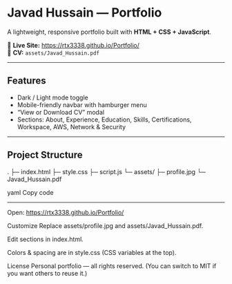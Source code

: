 # Javad Hussain — Portfolio

A lightweight, responsive portfolio built with **HTML + CSS + JavaScript**.

🔗 **Live Site:** https://rtx3338.github.io/Portfolio/  
📄 **CV:** `assets/Javad_Hussain.pdf`

---

## Features
- Dark / Light mode toggle
- Mobile-friendly navbar with hamburger menu
- “View or Download CV” modal
- Sections: About, Experience, Education, Skills, Certifications, Workspace, AWS, Network & Security

---

## Project Structure
.
├─ index.html
├─ style.css
├─ script.js
└─ assets/
  ├─ profile.jpg
  └─ Javad_Hussain.pdf

yaml
Copy code

---
Open: https://rtx3338.github.io/Portfolio/

Customize
Replace assets/profile.jpg and assets/Javad_Hussain.pdf.

Edit sections in index.html.

Colors & spacing are in style.css (CSS variables at the top).

License
Personal portfolio — all rights reserved.
(You can switch to MIT if you want others to reuse it.)

